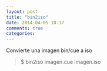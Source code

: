 ```yaml
---
layout: post
title: "bin2iso"
date: 2014-04-05 18:17
comments: true
categories: 
---
```

Convierte una imagen bin/cue a iso

>$ bin2iso imagen.cue  imagen.iso

